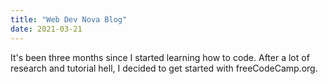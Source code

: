 ```yaml
---
title: "Web Dev Nova Blog"
date: 2021-03-21
---
```


It's been three months since I started learning how to code.
After a lot of research and tutorial hell, I decided to get started with freeCodeCamp.org.
